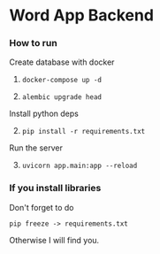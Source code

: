 # Word App Backend

### How to run

Create database with docker

1. `docker-compose up -d`

2. `alembic upgrade head`

Install python deps

2. `pip install -r requirements.txt`

Run the server

3. `uvicorn app.main:app --reload`

### If you install libraries

Don't forget to do

`pip freeze -> requirements.txt`

Otherwise I will find you.
